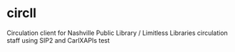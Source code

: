 # circll
Circulation client for Nashville Public Library / Limitless Libraries circulation staff using SIP2 and CarlXAPIs
test
